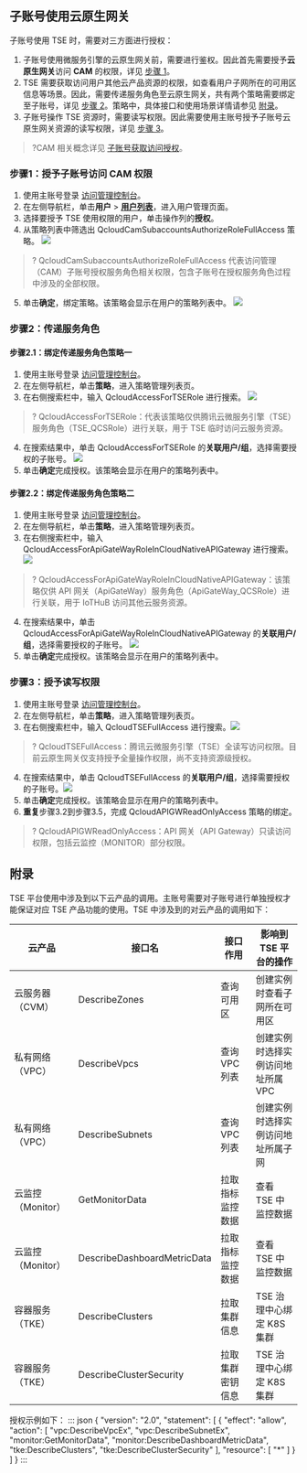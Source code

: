 ## 子账号使用云原生网关

子账号使用 TSE 时，需要对三方面进行授权：

1. 子账号使用微服务引擎的云原生网关前，需要进行鉴权。因此首先需要授予**云原生网关**访问 **CAM** 的权限，详见 [步骤 1](#step1)。
2. TSE 需要获取访问用户其他云产品资源的权限，如查看用户子网所在的可用区信息等场景。因此，需要传递服务角色至云原生网关，共有两个策略需要绑定至子账号，详见 [步骤 2](#step2)。策略中，具体接口和使用场景详情请参见 [附录](#msg)。
3. 子账号操作 TSE 资源时，需要读写权限。因此需要使用主账号授予子账号云原生网关资源的读写权限，详见 [步骤 3](#step3)。

>?CAM 相关概念详见 [子账号获取访问授权](https://cloud.tencent.com/document/product/1364/56269)。

[](id:step1)

### 步骤1：授予子账号访问 CAM 权限

1. 使用主账号登录 [访问管理控制台](https://console.cloud.tencent.com/cam)。
2. 在左侧导航栏，单击**用户** > **[用户列表](https://console.cloud.tencent.com/cam)**，进入用户管理页面。
3. 选择要授予 TSE 使用权限的用户，单击操作列的**授权**。
4. 从策略列表中筛选出 QcloudCamSubaccountsAuthorizeRoleFullAccess 策略。
   ![](https://qcloudimg.tencent-cloud.cn/raw/faef494ca3d3c2be0ccd6cae3a00f602.png)

>? QcloudCamSubaccountsAuthorizeRoleFullAccess 代表访问管理（CAM）子账号授权服务角色相关权限，包含子账号在授权服务角色过程中涉及的全部权限。

5. 单击**确定**，绑定策略。该策略会显示在用户的策略列表中。
   ![](https://qcloudimg.tencent-cloud.cn/raw/d6da9172fb9715c9781727c3cb1d8e56.png)

[](id:step2) 

### 步骤2：传递服务角色

#### 步骤2.1：绑定传递服务角色策略一

1. 使用主账号登录 [访问管理控制台](https://console.cloud.tencent.com/cam)。
2. 在左侧导航栏，单击**策略**，进入策略管理列表页。
3. 在右侧搜索栏中，输入 QcloudAccessForTSERole 进行搜索。
   ![](https://qcloudimg.tencent-cloud.cn/raw/de03a79b8d83f102e9bbdf81eb0b4270.png)

>? QcloudAccessForTSERole：代表该策略仅供腾讯云微服务引擎（TSE）服务角色（TSE_QCSRole）进行关联，用于 TSE 临时访问云服务资源。

4. 在搜索结果中，单击 QcloudAccessForTSERole 的**关联用户/组**，选择需要授权的子账号。
   ![](https://qcloudimg.tencent-cloud.cn/raw/aa33fc11a355eea81fcf8dbdaabc67a3.png)
5. 单击**确定**完成授权。该策略会显示在用户的策略列表中。

#### 步骤2.2：绑定传递服务角色策略二

1. 使用主账号登录 [访问管理控制台](https://console.cloud.tencent.com/cam)。
2. 在左侧导航栏，单击**策略**，进入策略管理列表页。
3. 在右侧搜索栏中，输入 QcloudAccessForApiGateWayRoleInCloudNativeAPIGateway 进行搜索。
   ![](https://qcloudimg.tencent-cloud.cn/raw/fabf6f0173352aa7195c9aeb73670b3a.png)

>?  QcloudAccessForApiGateWayRoleInCloudNativeAPIGateway：该策略仅供 API 网关（ApiGateWay）服务角色（ApiGateWay_QCSRole）进行关联，用于 IoTHuB 访问其他云服务资源。

4. 在搜索结果中，单击 QcloudAccessForApiGateWayRoleInCloudNativeAPIGateway 的**关联用户/组**，选择需要授权的子账号。
   ![](https://qcloudimg.tencent-cloud.cn/raw/d29a2f5e2102e577de6640e7b9f45995.jpg)
5. 单击**确定**完成授权。该策略会显示在用户的策略列表中。


[](id:step2)

### 步骤3：授予读写权限

1. 使用主账号登录 [访问管理控制台](https://console.cloud.tencent.com/cam)。
2. 在左侧导航栏，单击**策略**，进入策略管理列表页。
3. 在右侧搜索栏中，输入 QcloudTSEFullAccess 进行搜索。![](https://qcloudimg.tencent-cloud.cn/raw/445c4fd5b87d6fb4492fdb7e9c9e1f6f.png)

>? QcloudTSEFullAccess：腾讯云微服务引擎（TSE）全读写访问权限。目前云原生网关仅支持授予全量操作权限，尚不支持资源级授权。

4. 在搜索结果中，单击 QcloudTSEFullAccess 的**关联用户/组**，选择需要授权的子账号。![](https://qcloudimg.tencent-cloud.cn/raw/aa33fc11a355eea81fcf8dbdaabc67a3.png)
5. 单击**确定**完成授权。该策略会显示在用户的策略列表中。
6. **重复**步骤3.2到步骤3.5，完成 QcloudAPIGWReadOnlyAccess 策略的绑定。

>? QcloudAPIGWReadOnlyAccess：API 网关（API Gateway）只读访问权限，包括云监控（MONITOR）部分权限。


[](id:msg)

## 附录

TSE 平台使用中涉及到以下云产品的调用。主账号需要对子账号进行单独授权才能保证对应 TSE 产品功能的使用。TSE 中涉及到的对云产品的调用如下：

| 云产品            | 接口名                      | 接口作用         | 影响到 TSE 平台的操作              |
| ----------------- | --------------------------- | ---------------- | ---------------------------------- |
| 云服务器（CVM）   | DescribeZones               | 查询可用区       | 创建实例时查看子网所在可用区       |
| 私有网络（VPC）   | DescribeVpcs                | 查询 VPC 列表    | 创建实例时选择实例访问地址所属 VPC |
| 私有网络（VPC）   | DescribeSubnets             | 查询 VPC 列表    | 创建实例时选择实例访问地址所属子网 |
| 云监控（Monitor） | GetMonitorData              | 拉取指标监控数据 | 查看 TSE 中监控数据                |
| 云监控（Monitor） | DescribeDashboardMetricData | 拉取指标监控数据 | 查看 TSE 中监控数据                |
| 容器服务（TKE）   | DescribeClusters            | 拉取集群信息     | TSE 治理中心绑定 K8S 集群          |
| 容器服务（TKE）   | DescribeClusterSecurity     | 拉取集群密钥信息 | TSE 治理中心绑定 K8S 集群          |

授权示例如下：
<dx-codeblock>
:::  json
{
  "version": "2.0",
  "statement": [
    {
      "effect": "allow",
      "action": [
        "vpc:DescribeVpcEx",
        "vpc:DescribeSubnetEx",
        "monitor:GetMonitorData",
        "monitor:DescribeDashboardMetricData",
        "tke:DescribeClusters",
        "tke:DescribeClusterSecurity"
      ],
      "resource": [
        "*"
      ]
    }
  ]
}
:::
</dx-codeblock>
